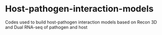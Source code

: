 # Host-pathogen-interaction-models
Codes used to build host-pathogen interaction models based on Recon 3D and Dual RNA-seq of pathogen and host
